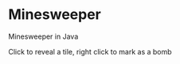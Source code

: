 Minesweeper
===========

Minesweeper in Java


Click to reveal a tile, right click to mark as a bomb
